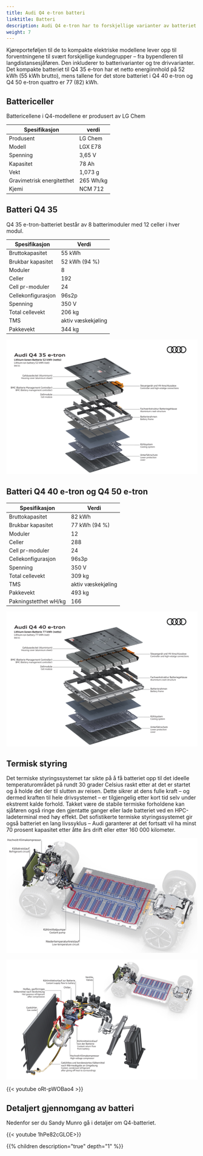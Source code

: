 ```yaml
---
title: Audi Q4 e-tron batteri
linktitle: Batteri
description: Audi Q4 e-tron har to forskjellige varianter av batteriet
weight: 7
---
```


Kjøreporteføljen til de to kompakte elektriske modellene lever opp til forventningene til svært forskjellige kundegrupper – fra bypendleren til langdistansesjåføren. Den inkluderer to batterivarianter og tre drivvarianter. Det kompakte batteriet til Q4 35 e-tron har et netto energiinnhold på 52 kWh (55 kWh brutto), mens tallene for det store batteriet i Q4 40 e-tron og Q4 50 e-tron quattro er 77 (82) kWh.

## Battericeller

Battericellene i Q4-modellene er produsert av LG Chem

| **Spesifikasjon** | **verdi** |
|-----|-----|
| Produsent | LG Chem |
| Modell | LGX E78 |
| Spenning | 3,65 V |
| Kapasitet | 78 Ah |
| Vekt | 1,073 g |
| Gravimetrisk energitetthet | 265 Wh/kg |
| Kjemi | NCM 712 |

## Batteri Q4 35

Q4 35 e-tron-batteriet består av 8 batterimoduler med 12 celler i hver modul.

| **Spesifikasjon** | **Verdi** |
| ----- |----- |
| Bruttokapasitet | 55 kWh |
| Brukbar kapasitet | 52 kWh (94 %)|
| Moduler | 8 |
| Celler | 192 |
| Cell pr-moduler | 24 |
| Cellekonfigurasjon | 96s2p |
| Spenning | 350 V |
| Total cellevekt | 206 kg |
| TMS | aktiv væskekjøling |
| Pakkevekt | 344 kg |

![Q4 35 e-tron batteri](q4etron35battery.jpg "Q4 35 e-tron batteri")

## Batteri Q4 40 e-tron og Q4 50 e-tron

| **Spesifikasjon** | **Verdi** |
| ----- |----- |
| Bruttokapasitet | 82 kWh |
| Brukbar kapasitet | 77 kWh (94 %)|
| Moduler | 12 |
| Celler | 288 |
| Cell pr-moduler | 24 |
| Cellekonfigurasjon | 96s3p |
| Spenning | 350 V |
| Total cellevekt | 309 kg |
| TMS | aktiv væskekjøling |
| Pakkevekt | 493 kg |
| Pakningstetthet wH/kg | 166 |

![Q4 35 e-tron batteri](q4etron40battery.jpg "Q4 40 e-tron / Q4 50 e-tron batteri")

## Termisk styring

Det termiske styringssystemet tar sikte på å få batteriet opp til det ideelle temperaturområdet på rundt 30 grader Celsius raskt etter at det er startet og å holde det der til slutten av reisen. Dette sikrer at dens fulle kraft – og dermed kraften til hele drivsystemet – er tilgjengelig etter kort tid selv under ekstremt kalde forhold. Takket være de stabile termiske forholdene kan sjåføren også ringe den gjentatte ganger eller lade batteriet ved en HPC-ladeterminal med høy effekt. Det sofistikerte termiske styringssystemet gir også batteriet en lang livssyklus – Audi garanterer at det fortsatt vil ha minst 70 prosent kapasitet etter åtte års drift eller etter 160 000 kilometer.

![Termisk styring Audi Q4 e-tron](batterycooling.jpg "Termisk styring Audi Q4 e-tron")

![Termistyring Audi Q4 e-tron](battercooling2.jpg "Kjøling av høyspentbatteriet via kjøleren")

{{< youtube oRt-pWOBao4 >}}

## Detaljert gjennomgang av batteri

Nedenfor ser du Sandy Munro gå i detaljer om Q4-batteriet.

{{< youtube 1hPe82cGLOE>}}

{{% children description="true" depth="1" %}}
